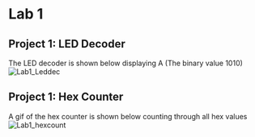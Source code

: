 # Lab 1

## Project 1: LED Decoder

The LED decoder is shown below displaying A (The binary value 1010)
![Lab1_Leddec](https://user-images.githubusercontent.com/78373318/155863737-be850e71-df7c-4b5a-be21-e56dc277fcc3.jpg)

## Project 1: Hex Counter

A gif of the hex counter is shown below counting through all hex values
![Lab1_hexcount](https://user-images.githubusercontent.com/78373318/155863753-3ec7f912-f213-4070-b883-ddb3d2de4536.gif)
